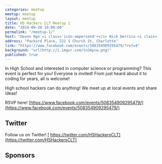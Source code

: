 ```yaml
---
categories: meetup
meetup: meetup
layout: meetup
title: HS Hackers CLT Meetup 1
date: "2014-09-20 10:00:00"
permalink: "/meetup-1/"
host: "Devon Ngo <i class='icon-ampersand'></i> Nick Derrico <i class='icon-ampersand'></i> Abby Walker"
address: "Packard Place, 222 S Church St, Charlotte"
link: "https://www.facebook.com/events/508354909295479/?ref=4"
background: "url(http://i.imgur.com/tn3Apcw.png)"
published: true
---
```


In High School and interested in computer science or programming? This event is perfect for you! Everyone is invited! From just heard about it to coding for years, all is welcome!


High school hackers can do anything! We meet up at local events and share ideas!


RSVP here!
[https://www.facebook.com/events/508354909295479/](https://www.facebook.com/events/508354909295479/)


## Twitter

Follow us on Twitter!
[<i class='icon-twitter'></i> https://twitter.com/HSHackersCLT](https://twitter.com/HSHackersCLT)


## Sponsors
